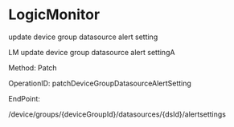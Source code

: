 #     LogicMonitor


update device group datasource alert setting

LM update device group datasource alert settingA

Method: Patch

OperationID: patchDeviceGroupDatasourceAlertSetting

EndPoint:

/device/groups/{deviceGroupId}/datasources/{dsId}/alertsettings
